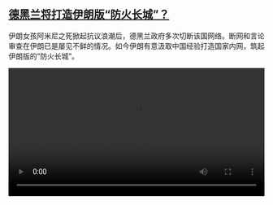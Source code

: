 <!--1667317624000-->
[德黑兰将打造伊朗版“防火长城”？](https://www.dw.com/zh/%E5%BE%B7%E9%BB%91%E5%85%B0%E5%B0%86%E6%89%93%E9%80%A0%E4%BC%8A%E6%9C%97%E7%89%88%E2%80%9C%E9%98%B2%E7%81%AB%E9%95%BF%E5%9F%8E%E2%80%9D%EF%BC%9F/a-63617258)
------

<p>伊朗女孩阿米尼之死掀起抗议浪潮后，德黑兰政府多次切断该国网络。断网和言论审查在伊朗已是屡见不鲜的情况。如今伊朗有意汲取中国经验打造国家内网，筑起伊朗版的“防火长城”。</small></p><video src="https://tvdownloaddw-a.akamaihd.net/dwtv_video/flv/vdt_zh/2022/bchi221101_001_iran_01r_AVC_1280x720.mp4" controls style="width:100%"></video>
